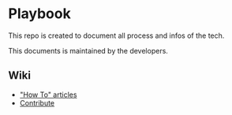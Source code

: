 # Playbook

This repo is created to document all process and infos of the tech.

This documents is maintained by the developers.

## Wiki
- ["How To" articles](https://github.com/pontte/playbook/blob/master/Wiki/README.md)
- [Contribute](https://github.com/pontte/playbook/blob/master/Wiki/articles/how_to_contribute.md)

